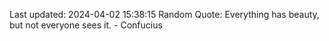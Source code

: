 Last updated: 2024-04-02 15:38:15
Random Quote: Everything has beauty, but not everyone sees it. - Confucius